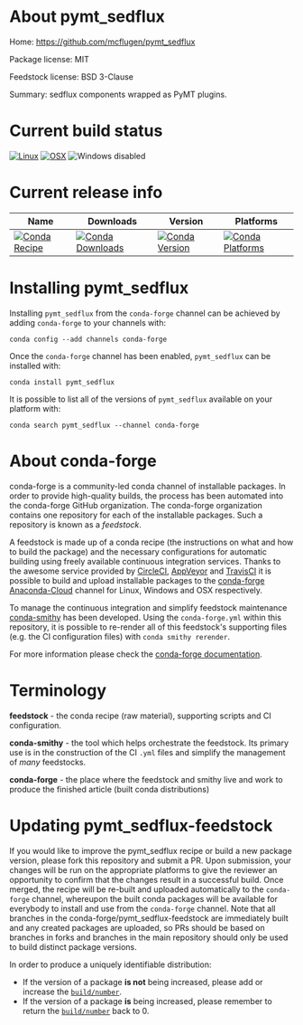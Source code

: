 About pymt_sedflux
==================

Home: https://github.com/mcflugen/pymt_sedflux

Package license: MIT

Feedstock license: BSD 3-Clause

Summary: sedflux components wrapped as PyMT plugins.



Current build status
====================

[![Linux](https://img.shields.io/circleci/project/github/conda-forge/pymt_sedflux-feedstock/master.svg?label=Linux)](https://circleci.com/gh/conda-forge/pymt_sedflux-feedstock)
[![OSX](https://img.shields.io/travis/conda-forge/pymt_sedflux-feedstock/master.svg?label=macOS)](https://travis-ci.org/conda-forge/pymt_sedflux-feedstock)
![Windows disabled](https://img.shields.io/badge/Windows-disabled-lightgrey.svg)

Current release info
====================

| Name | Downloads | Version | Platforms |
| --- | --- | --- | --- |
| [![Conda Recipe](https://img.shields.io/badge/recipe-pymt_sedflux-green.svg)](https://anaconda.org/conda-forge/pymt_sedflux) | [![Conda Downloads](https://img.shields.io/conda/dn/conda-forge/pymt_sedflux.svg)](https://anaconda.org/conda-forge/pymt_sedflux) | [![Conda Version](https://img.shields.io/conda/vn/conda-forge/pymt_sedflux.svg)](https://anaconda.org/conda-forge/pymt_sedflux) | [![Conda Platforms](https://img.shields.io/conda/pn/conda-forge/pymt_sedflux.svg)](https://anaconda.org/conda-forge/pymt_sedflux) |

Installing pymt_sedflux
=======================

Installing `pymt_sedflux` from the `conda-forge` channel can be achieved by adding `conda-forge` to your channels with:

```
conda config --add channels conda-forge
```

Once the `conda-forge` channel has been enabled, `pymt_sedflux` can be installed with:

```
conda install pymt_sedflux
```

It is possible to list all of the versions of `pymt_sedflux` available on your platform with:

```
conda search pymt_sedflux --channel conda-forge
```


About conda-forge
=================

conda-forge is a community-led conda channel of installable packages.
In order to provide high-quality builds, the process has been automated into the
conda-forge GitHub organization. The conda-forge organization contains one repository
for each of the installable packages. Such a repository is known as a *feedstock*.

A feedstock is made up of a conda recipe (the instructions on what and how to build
the package) and the necessary configurations for automatic building using freely
available continuous integration services. Thanks to the awesome service provided by
[CircleCI](https://circleci.com/), [AppVeyor](https://www.appveyor.com/)
and [TravisCI](https://travis-ci.org/) it is possible to build and upload installable
packages to the [conda-forge](https://anaconda.org/conda-forge)
[Anaconda-Cloud](https://anaconda.org/) channel for Linux, Windows and OSX respectively.

To manage the continuous integration and simplify feedstock maintenance
[conda-smithy](https://github.com/conda-forge/conda-smithy) has been developed.
Using the ``conda-forge.yml`` within this repository, it is possible to re-render all of
this feedstock's supporting files (e.g. the CI configuration files) with ``conda smithy rerender``.

For more information please check the [conda-forge documentation](https://conda-forge.org/docs/).

Terminology
===========

**feedstock** - the conda recipe (raw material), supporting scripts and CI configuration.

**conda-smithy** - the tool which helps orchestrate the feedstock.
                   Its primary use is in the construction of the CI ``.yml`` files
                   and simplify the management of *many* feedstocks.

**conda-forge** - the place where the feedstock and smithy live and work to
                  produce the finished article (built conda distributions)


Updating pymt_sedflux-feedstock
===============================

If you would like to improve the pymt_sedflux recipe or build a new
package version, please fork this repository and submit a PR. Upon submission,
your changes will be run on the appropriate platforms to give the reviewer an
opportunity to confirm that the changes result in a successful build. Once
merged, the recipe will be re-built and uploaded automatically to the
`conda-forge` channel, whereupon the built conda packages will be available for
everybody to install and use from the `conda-forge` channel.
Note that all branches in the conda-forge/pymt_sedflux-feedstock are
immediately built and any created packages are uploaded, so PRs should be based
on branches in forks and branches in the main repository should only be used to
build distinct package versions.

In order to produce a uniquely identifiable distribution:
 * If the version of a package **is not** being increased, please add or increase
   the [``build/number``](https://conda.io/docs/user-guide/tasks/build-packages/define-metadata.html#build-number-and-string).
 * If the version of a package **is** being increased, please remember to return
   the [``build/number``](https://conda.io/docs/user-guide/tasks/build-packages/define-metadata.html#build-number-and-string)
   back to 0.
